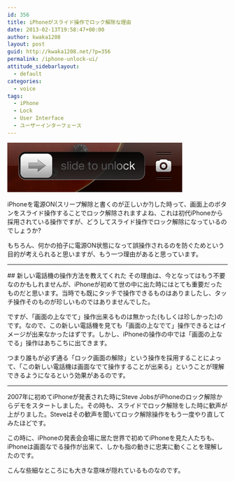 ```yaml
---
id: 356
title: iPhoneがスライド操作でロック解除な理由
date: 2013-02-13T19:58:47+00:00
author: kwaka1208
layout: post
guid: http://kwaka1208.net/?p=356
permalink: /iphone-unlock-ui/
attitude_sidebarlayout:
  - default
categories:
  - voice
tags:
  - iPhone
  - Lock
  - User Interface
  - ユーザーインターフェース
---
```

<img src="/assets/images/2013/02/slide-to-unlock.png" alt="Slide to unlock" width="400" height="113" class="alignnone size-full wp-image-357" />

iPhoneを電源ON(スリープ解除と書くのが正しいか?)した時って、画面上のボタンをスライド操作することでロック解除されますよね、これは初代iPhoneから採用されている操作ですが、どうしてスライド操作でロック解除になっているのでしょうか?

もちろん、何かの拍子に電源ON状態になって誤操作されるのを防ぐためという目的が考えられると思いますが、もう一つ理由があると思っています。

<hr>
## 新しい電話機の操作方法を教えてくれた
その理由は、今となってはもう不要なのかもしれませんが、iPhoneが初めて世の中に出た時にはとても重要だったものだと思います。当時でも既にタッチで操作できるものはありましたし、タッチ操作そのものが珍しいものではありませんでした。

ですが、「画面の上なでて」操作出来るものは無かった(もしくは珍しかった)のです。なので、この新しい電話機を見ても「画面の上なでて」操作できるとはイメージが出来なかったはずです。しかし、iPhoneの操作の中では「画面の上なでる」操作はあちこちに出てきます。

つまり誰もが必ず通る「ロック画面の解除」という操作を採用することによって、「この新しい電話機は画面なでて操作することが出来る」ということが理解できるようになるという効果があるのです。

<hr>
2007年に初めてiPhoneが発表された時にSteve JobsがiPhoneのロック解除からデモをスタートしました。その時も、スライドでロック解除をした時に歓声が上がりました。Steveはその歓声を聞いてロック解除操作をもう一度やり直してみたほどです。

この時に、iPhoneの発表会会場に居た世界で初めてiPhoneを見た人たちも、iPhoneは画面なでる操作が出来て、しかも指の動きに忠実に動くことを理解したのです。

こんな些細なところにも大きな意味が隠れているものなのです。